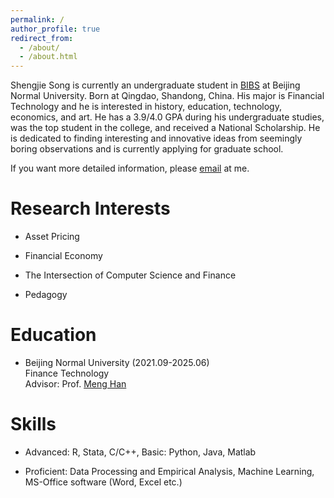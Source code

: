 ```yaml
---
permalink: /
author_profile: true
redirect_from: 
  - /about/
  - /about.html
---
```


Shengjie Song is currently an undergraduate student in [BIBS](https://bibs.bnu.edu.cn/) at Beijing Normal University. Born at Qingdao, Shandong, China. His major is Financial Technology and he is interested in history, education, technology, economics, and art. He has a 3.9/4.0 GPA during his undergraduate studies, was the top student in the college, and received a National Scholarship. He is dedicated to finding interesting and innovative ideas from seemingly boring observations and is currently applying for graduate school.

If you want more detailed information, please [email](mailto:sjs@mail.bnu.edu.cn) at me. 

Research Interests
====
* Asset Pricing

* Financial Economy
  
* The Intersection of Computer Science and Finance
  
* Pedagogy

Education
====
* Beijing Normal University (2021.09-2025.06)  
  Finance Technology  
  Advisor: Prof. [Meng Han](https://bibs.bnu.edu.cn/teachers/qzjs/587d80e0309b4d559299abec5d16924b.htm)

Skills
===
* Advanced: R, Stata, C/C++, Basic: Python, Java, Matlab
  
* Proficient: Data Processing and Empirical Analysis, Machine Learning, MS-Office software (Word, Excel etc.)





